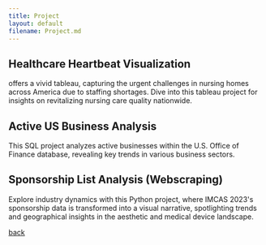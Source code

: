 ```yaml
---
title: Project
layout: default
filename: Project.md
---
```



## Healthcare Heartbeat Visualization

offers a vivid tableau, capturing the urgent challenges in nursing homes across America due to staffing shortages. Dive into this tableau project for insights on revitalizing nursing care quality nationwide.

## Active US Business Analysis

This SQL project analyzes active businesses within the U.S. Office of Finance database, revealing key trends in various business sectors.

## Sponsorship List Analysis (Webscraping)

Explore industry dynamics with this Python project, where IMCAS 2023's sponsorship data is transformed into a visual narrative, spotlighting trends and geographical insights in the aesthetic and medical device landscape.


[back](./)
